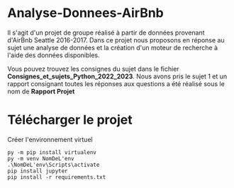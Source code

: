 # Analyse-Donnees-AirBnb

Il s'agit d'un projet de groupe réalisé à partir de données provenant d'AirBnb Seattle 2016-2017. Dans ce projet nous proposons en réponse au sujet une analyse de données et  la création d'un moteur de recherche à l'aide des données disponibles. 

Vous pouvez trouvez les consignes du sujet dans le fichier **Consignes_et_sujets_Python_2022_2023**. Nous avons pris le sujet 1 et un rapport consignant toutes les réponses aux questions a été réalisé sous le nom de **Rapport Projet**

# Télécharger le projet

Créer l'environnement virtuel

```
py -m pip install virtualenv
py -m venv NomDeL'env
.\NomDeL'env\Scripts\activate
pip install jupyter
pip install -r requirements.txt
```
